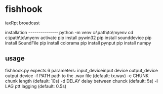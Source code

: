 # fishhook
iaxRpt broadcast

<block>
installation
---------------
python -m venv c:\path\to\myenv
cd c:\path\to\myenv
activate
pip install pywin32
pip install sounddevice
pip install SoundFile
pip install colorama
pip install pynput
pip install numpy

usage
--------
fishhook.py expects 6 parameters:
input_deviceinput device
output_device   output device
-f PATH   path to the .wav file (default: tx.wav)
-c CHUNK    chunk length (default: 10s)
-d DELAY    delay between chunck (default: 5s)
-l LAG    ptt lagging (default: 0.5s)
</block>
